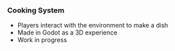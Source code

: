 ### Cooking System

- Players interact with the environment to make a dish
- Made in Godot as a 3D experience
- Work in progress


